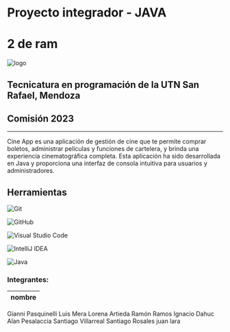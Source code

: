 # Proyecto integrador - JAVA

# 2 de ram
![logo](https://media.discordapp.net/attachments/1105676363547037797/1123758807089164390/memory-card-icon-vector-isolated-white-background-logo-conce-memory-card-icon-vector-isolated-white-background-logo-concept-125788591.png?ex=655555f2&is=6542e0f2&hm=b1d7a4af96e808b9f1514356d464ecbde64beac2414d6be8a07a0d80d2583f21&=&width=393&height=393)

## Tecnicatura en programación de la UTN San Rafael, Mendoza
## Comisión 2023
<hr>

<p>Cine App es una aplicación de gestión de cine que te permite comprar boletos, administrar películas y funciones de cartelera, y brinda una experiencia cinematográfica completa. Esta aplicación ha sido desarrollada en Java y proporciona una interfaz de consola intuitiva para usuarios y administradores.</p>


## Herramientas

![Git](https://img.shields.io/badge/git-%23F05033.svg?style=for-the-badge&logo=git&logoColor=white) 

![GitHub](https://img.shields.io/badge/github-%23121011.svg?style=for-the-badge&logo=github&logoColor=white)

![Visual Studio Code](https://img.shields.io/badge/Visual%20Studio%20Code-0078d7.svg?style=for-the-badge&logo=visual-studio-code&logoColor=white)

![IntelliJ IDEA](https://img.shields.io/badge/IntelliJIDEA-000000.svg?style=for-the-badge&logo=intellij-idea&logoColor=white)

![Java](https://img.shields.io/badge/java-%23ED8B00.svg?style=for-the-badge&logo=openjdk&logoColor=white)





### Integrantes:

nombre |
------------ |
Gianni Pasquinelli
Luis Mera
Lorena Artieda
Ramón Ramos
Ignacio Dahuc
Alan Pesalaccia
Santiago Villarreal 
Santiago Rosales 
juan lara 
